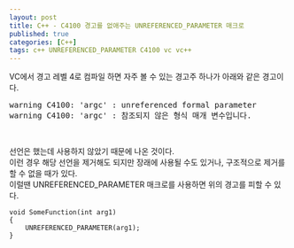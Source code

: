 ```yaml
---
layout: post
title: C++ - C4100 경고를 없애주는 UNREFERENCED_PARAMETER 매크로
published: true
categories: [C++]
tags: c++ UNREFERENCED_PARAMETER C4100 vc vc++
---
```

VC에서 경고 레벨 4로 컴파일 하면 자주 볼 수 있는 경고주 하나가 아래와 같은 경고이다.  
  
<pre>
warning C4100: 'argc' : unreferenced formal parameter
warning C4100: 'argc' : 참조되지 않은 형식 매개 변수입니다.
</pre>
  
</br>
  
선언은 했는데 사용하지 않았기 때문에 나온 것이다.  
이런 경우 해당 선언을 제거해도 되지만 장래에 사용될 수도 있거나, 구조적으로 제거를 할 수 없을 때가 있다.  
이럴땐 UNREFERENCED_PARAMETER 매크로를 사용하면 위의 경고를 피할 수 있다.  
  
``` 
void SomeFunction(int arg1)
{
    UNREFERENCED_PARAMETER(arg1);
}
```  
